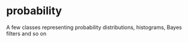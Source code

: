probability
===========

A few classes representing probability distributions, histograms, Bayes filters and so on
